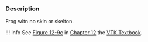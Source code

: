 ### Description

Frog witn no skin or skelton.

!!! info
    See [Figure 12-9c](../../../VTKBook/12Chapter12/#Figure%2012-9c) in [Chapter 12](../../..//VTKBook/12Chapter12) the [VTK Textbook](../../../VTKBook/01Chapter1).
